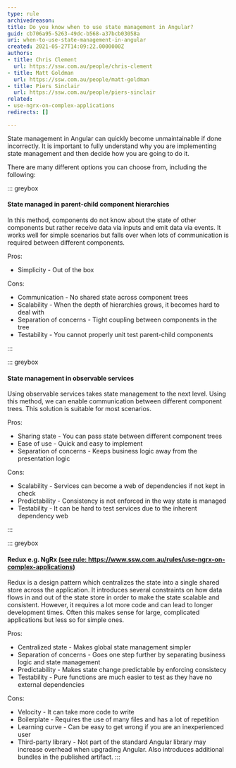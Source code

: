 ```yaml
---
type: rule
archivedreason: 
title: Do you know when to use state management in Angular?
guid: cb706a95-5263-49dc-b568-a37bcb03058a
uri: when-to-use-state-management-in-angular
created: 2021-05-27T14:09:22.0000000Z
authors:
- title: Chris Clement
  url: https://ssw.com.au/people/chris-clement
- title: Matt Goldman
  url: https://ssw.com.au/people/matt-goldman
- title: Piers Sinclair
  url: https://ssw.com.au/people/piers-sinclair
related:
- use-ngrx-on-complex-applications
redirects: []

---
```


State management in Angular can quickly become unmaintainable if done incorrectly. It is important to fully understand why you are implementing state management and then decide how you are going to do it. 

<!--endintro-->

There are many different options you can choose from, including the following:

::: greybox

#### State managed in parent-child component hierarchies

In this method, components do not know about the state of other components but rather receive data via inputs and emit data via events. It works well for simple scenarios but falls over when lots of communication is required between different components.

Pros:
* Simplicity - Out of the box

Cons:
* Communication - No shared state across component trees
* Scalability - When the depth of hierarchies grows, it becomes hard to deal with
* Separation of concerns - Tight coupling between components in the tree
* Testability - You cannot properly unit test parent-child components

:::

::: greybox

#### State management in observable services

Using observable services takes state management to the next level. Using this method, we can enable communication between different component trees. This solution is suitable for most scenarios.

Pros:
* Sharing state - You can pass state between different component trees
* Ease of use - Quick and easy to implement
* Separation of concerns - Keeps business logic away from the presentation logic

Cons:
* Scalability - Services can become a web of dependencies if not kept in check
* Predictability - Consistency is not enforced in the way state is managed
* Testability - It can be hard to test services due to the inherent dependency web

:::

::: greybox

#### Redux e.g. NgRx [(see rule: https://www.ssw.com.au/rules/use-ngrx-on-complex-applications)](/use-ngrx-on-complex-applications)

Redux is a design pattern which centralizes the state into a single shared store across the application. It introduces several constraints on how data flows in and out of the state store in order to make the state scalable and consistent. However, it requires a lot more code and can lead to longer development times. Often this makes sense for large, complicated applications but less so for simple ones.

Pros:
* Centralized state - Makes global state management simpler
* Separation of concerns - Goes one step further by separating business logic and state management
* Predictability - Makes state change predictable by enforcing consistecy
* Testability - Pure functions are much easier to test as they have no external dependencies

Cons:
* Velocity - It can take more code to write
* Boilerplate - Requires the use of many files and has a lot of repetition
* Learning curve - Can be easy to get wrong if you are an inexperienced user
* Third-party library - Not part of the standard Angular library may increase overhead when upgrading Angular. Also introduces additional bundles in the published artifact.
:::
